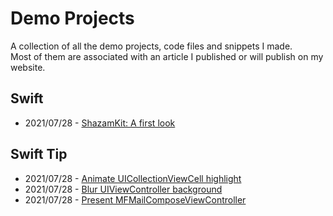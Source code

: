 # Demo Projects

A collection of all the demo projects, code files and snippets I made.
<br>
Most of them are associated with an article I published or will publish on my website.

## Swift

- 2021/07/28 - [ShazamKit: A first look](https://github.com/Yaacoub-Organisation/shazamkit-a-first-look.git)

## Swift Tip

- 2021/07/28 - [Animate UICollectionViewCell highlight](https://github.com/Yaacoub-Organisation/animate-uicollectionviewcell-highlight.git)
- 2021/07/28 - [Blur UIViewController background](https://github.com/Yaacoub-Organisation/blur-uiviewcontroller-background.git)
- 2021/07/28 - [Present MFMailComposeViewController](https://github.com/Yaacoub-Organisation/present-mfmailcomposeviewcontroller.git)
